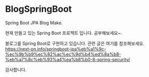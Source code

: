 # BlogSpringBoot
Spring Boot JPA Blog Make.

현재 만들고 있는 Spring Boot 프로젝트 입니다. 
공부해보세요~.

블로그를 Spring Boot로 구현하고 있습니다. 관련 글은 여기를 참조해보세요.
https://next-on.info/springboot-jpa%eb%a1%9c-%ec%9b%b9%ec%82%ac%ec%9d%b4%ed%8a%b8-%eb%a7%8c%eb%93%a4%ea%b8%b0-8-spring-security/

감사합니다.

